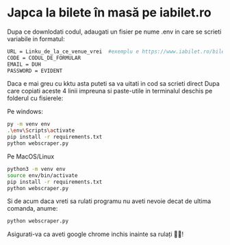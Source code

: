 # Japca la bilete în masă pe iabilet.ro
 
Dupa ce downlodati codul, adaugati un fisier pe nume .env in care se scrieti variabile in formatul:
```bash
URL = Linku_de_la_ce_venue_vrei  #exemplu e https://www.iabilet.ro/bilete-concert-guns-n-roses-pe-arena-nationala-din-bucuresti-81171/?utm_source=HpTopWeb
CODE = CODUL_DE_FORMULAR
EMAIL = DUH
PASSWORD = EVIDENT
```
Daca e mai greu cu kktu asta puteti sa va uitati in cod sa scrieti direct 
Dupa care copiati aceste 4 linii impreuna si paste-utile in terminalul deschis pe folderul cu fisierele:

Pe windows:
```bash
py -m venv env
.\env\Scripts\activate
pip install -r requirements.txt 
python webscraper.py
```
Pe MacOS/Linux
```bash
python3 -m venv env
source env/bin/activate
pip install -r requirements.txt 
python webscraper.py
```

Si de acum daca vreti sa rulati programu nu aveti nevoie decat de ultima comanda, anume:

```bash
python webscraper.py
```

Asigurati-va ca aveti google chrome inchis inainte sa rulați 🥦🌿! 